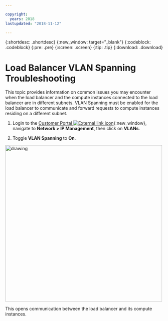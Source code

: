 ```yaml
---

copyright:
  years: 2018
lastupdated: "2018-11-12"

---
```


{:shortdesc: .shortdesc}
{:new_window: target="_blank"}
{:codeblock: .codeblock}
{:pre: .pre}
{:screen: .screen}
{:tip: .tip}
{:download: .download}

# Load Balancer VLAN Spanning Troubleshooting
This topic provides information on common issues you may encounter when the load balancer and the compute instances connected to the load balancer are in different subnets. VLAN Spanning must be enabled for the load balancer to communicate and forward requests to compute instances residing on a different subnet.

1. Login to the [Customer Portal ![External link icon](../../icons/launch-glyph.svg "External link icon")](https://control.softlayer.com){:new_window}, navigate to **Network > IP Management**, then click on **VLANs**.

2. Toggle **VLAN Spanning** to **On**.

<img src="images/vlan-spanning.png" alt="drawing" style="width: 500px;"/>

This opens communication between the load balancer and its compute instances.